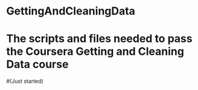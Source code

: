 # GettingAndCleaningData
#
# The scripts and files needed to pass the Coursera Getting and Cleaning Data course
#(Just started)

